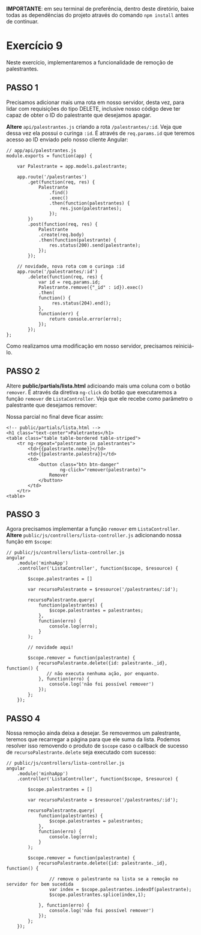 **IMPORTANTE**: em seu terminal de preferência, dentro deste diretório, baixe todas as dependências do projeto através do comando `npm install` antes de continuar.

# Exercício 9

Neste exercício, implementaremos a funcionalidade de remoção de palestrantes.

## PASSO 1

Precisamos adicionar mais uma rota em nosso servidor, desta vez, para lidar com requisições do tipo DELETE, inclusive nosso código deve ter capaz de obter o ID do palestrante que desejamos apagar.

**Altere** `api/palestrantes.js` criando a rota `/palestrantes/:id`. Veja que dessa vez ela possui o curinga `:id`. É através de `req.params.id` que teremos acesso ao ID enviado pelo nosso cliente Angular: 

```
// app/api/palestrantes.js
module.exports = function(app) {
    
    var Palestrante = app.models.palestrante;
    
    app.route('/palestrantes')
        .get(function(req, res) {
            Palestrante
                .find()
                .exec()
                .then(function(palestrantes) {
                    res.json(palestrantes);     
                });
        })
        .post(function(req, res) {
            Palestrante
            .create(req.body)
            .then(function(palestrante) {
                res.status(200).send(palestrante);
            });
        });
    
    // novidade, nova rota com o curinga :id
    app.route('/palestrantes/:id')
        .delete(function(req, res) {
            var id = req.params.id;
            Palestrante.remove({"_id" : id}).exec()
            .then(
            function() {
                 res.status(204).end(); 
            }, 
            function(err) {
                return console.error(erro);
            });
        });
};
```

Como realizamos uma modificação em nosso servidor, precisamos reiniciá-lo.

## PASSO 2
Altere **public/partials/lista.html** adicioando mais uma coluna com o botão `remover`. É através da diretiva `ng-click` do botão que executaremos a função `remover` de `ListaController`. Veja que ele recebe como parâmetro o palestrante que desejamos remover:

Nossa parcial no final deve ficar assim:

```
<!-- public/partials/lista.html -->
<h1 class="text-center">Paletrantes</h1>
<table class="table table-bordered table-striped">
    <tr ng-repeat="palestrante in palestrantes">
        <td>{{palestrante.nome}}</td>
        <td>{{palestrante.palestra}}</td>
        <td>
            <button class="btn btn-danger" 
                    ng-click="remover(palestrante)">
                Remover
            </button>
        </td>
    </tr>
<table>
```

## PASSO 3

Agora precisamos implementar a função `remover` em `ListaController`.
**Altere** `public/js/controllers/lista-controller.js` adicionando nossa função em `$scope`:

```
// public/js/controllers/lista-controller.js
angular
    .module('minhaApp')
    .controller('ListaController', function($scope, $resource) {

        $scope.palestrantes = []

        var recursoPalestrante = $resource('/palestrantes/:id');

        recursoPalestrante.query(
            function(palestrantes) {
                $scope.palestrantes = palestrantes;
            }, 
            function(erro) {
                console.log(erro);
            }
        );  
        
        // novidade aqui! 

        $scope.remover = function(palestrante) {
            recursoPalestrante.delete({id: palestrante._id}, function() {
               // não executa nenhuma ação, por enquanto.
            }, function(erro) {
                console.log('não foi possível remover')
            }); 
        };        
    });
```

## PASSO 4
Nossa remoção ainda deixa a desejar. Se removermos um palestrante, teremos que recarregar a página para que ele suma da lista. Podemos resolver isso removendo o produto de `$scope` caso o callback de sucesso de `recursoPalestrante.delete` seja executado com sucesso:

```
// public/js/controllers/lista-controller.js
angular
    .module('minhaApp')
    .controller('ListaController', function($scope, $resource) {

        $scope.palestrantes = []

        var recursoPalestrante = $resource('/palestrantes/:id');

        recursoPalestrante.query(
            function(palestrantes) {
                $scope.palestrantes = palestrantes;
            }, 
            function(erro) {
                console.log(erro);
            }
        );  

        $scope.remover = function(palestrante) {
            recursoPalestrante.delete({id: palestrante._id}, function() {

                // remove o palestrante na lista se a remoção no servidor for bem sucedida
                var index = $scope.palestrantes.indexOf(palestrante);
                $scope.palestrantes.splice(index,1);

            }, function(erro) {
                console.log('não foi possível remover')
            }); 
        };        
    });

